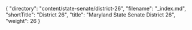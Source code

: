 {
  "directory": "content/state-senate/district-26",
  "filename": "_index.md",
  "shortTitle": "District 26",
  "title": "Maryland State Senate District 26",
  "weight": 26
}
